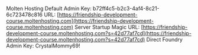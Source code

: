 Molten Hosting
Default Admin Key: b72ff4c5-b2c3-4af4-8c21-6c723478c816
URL: [https://friendship-development-course.moltenhosting.com](https://friendship-development-course.moltenhosting.com)
Server Startup Magic URL: [https://friendship-development-course.moltenhosting.com?s=42d77af7cd](https://friendship-development-course.moltenhosting.com?s=42d77af7cd)
Direct Foundry Admin Key: CrystalMommy69!
